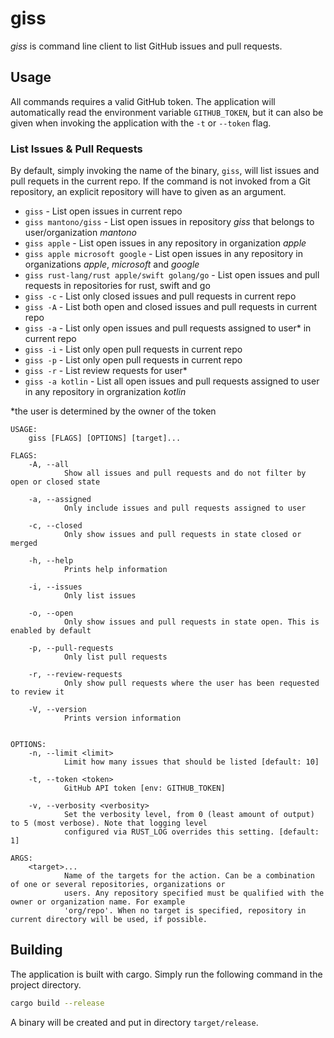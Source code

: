# giss
*giss* is command line client to list GitHub issues and pull requests.

## Usage
All commands requires a valid GitHub token. The application will automatically read the environment variable
`GITHUB_TOKEN`, but it can also be given when invoking the application with the `-t` or `--token` flag.

### List Issues & Pull Requests
By default, simply invoking the name of the binary, `giss`, will list issues and pull requets in the current repo.
If the command is not invoked from a Git repository, an explicit repository will have to given as an argument.

- `giss` - List open issues in current repo
- `giss mantono/giss` - List open issues in repository _giss_ that belongs to user/organization _mantono_
- `giss apple` - List open issues in any repository in organization _apple_
- `giss apple microsoft google` - List open issues in any repository in organizations _apple_, _microsoft_ and _google_
- `giss rust-lang/rust apple/swift golang/go` - List open issues and pull requests in repositories for rust, swift and go
- `giss -c` - List only closed issues and pull requests in current repo
- `giss -A` - List both open and closed issues and pull requests in current repo
- `giss -a` - List only open issues and pull requests assigned to user\* in current repo
- `giss -i` - List only open pull requests in current repo
- `giss -p` - List only open pull requests in current repo
- `giss -r` - List review requests for user\*
- `giss -a kotlin` - List all open issues and pull requests assigned to user in any repository in orgranization _kotlin_

\*the user is determined by the owner of the token

```
USAGE:
    giss [FLAGS] [OPTIONS] [target]...

FLAGS:
    -A, --all
            Show all issues and pull requests and do not filter by open or closed state

    -a, --assigned
            Only include issues and pull requests assigned to user

    -c, --closed
            Only show issues and pull requests in state closed or merged

    -h, --help
            Prints help information

    -i, --issues
            Only list issues

    -o, --open
            Only show issues and pull requests in state open. This is enabled by default

    -p, --pull-requests
            Only list pull requests

    -r, --review-requests
            Only show pull requests where the user has been requested to review it

    -V, --version
            Prints version information


OPTIONS:
    -n, --limit <limit>
            Limit how many issues that should be listed [default: 10]

    -t, --token <token>
            GitHub API token [env: GITHUB_TOKEN]

    -v, --verbosity <verbosity>
            Set the verbosity level, from 0 (least amount of output) to 5 (most verbose). Note that logging level
            configured via RUST_LOG overrides this setting. [default: 1]

ARGS:
    <target>...
            Name of the targets for the action. Can be a combination of one or several repositories, organizations or
            users. Any repository specified must be qualified with the owner or organization name. For example
            'org/repo'. When no target is specified, repository in current directory will be used, if possible.
```

## Building
The application is built with cargo. Simply run the following command in the project directory.
```bash
cargo build --release
```
A binary will be created and put in directory `target/release`.